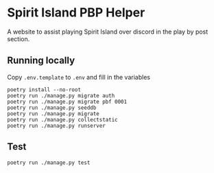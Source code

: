 # Spirit Island PBP Helper

A website to assist playing Spirit Island over discord in the play by post section.

## Running locally

Copy `.env.template` to `.env` and fill in the variables

```
poetry install --no-root
poetry run ./manage.py migrate auth
poetry run ./manage.py migrate pbf 0001
poetry run ./manage.py seeddb
poetry run ./manage.py migrate
poetry run ./manage.py collectstatic
poetry run ./manage.py runserver
```

## Test

```
poetry run ./manage.py test
```
